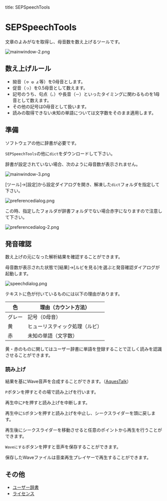 title: SEPSpeechTools


# SEPSpeechTools

文章のよみがなを取得し、母音数を数え上げるツールです。

![mainwindow-2.png](./img/mainwindow-2.png)

## 数え上げルール

* 拗音（`ゃ` `ゅ` `ょ`等）を0母音とします。
* 促音（`っ`）を0.5母音として数えます。
* 記号のうち、句点（`。`）や長音（`ー`）といったタイミングに関わるものを1母音として数えます。
* その他の記号は0母音として扱います。
* 読みの取得できない未知の単語については文字数をそのまま適用します。

## 準備

ソフトウェアの他に辞書が必要です。

`SEPSpeechTools`の他に`dict`をダウンロードして下さい。

辞書が設定されていない場合、次のように母音数が表示されません。

![mainwindow-3.png](./img/mainwindow-3.png)

\[ツール]->\[設定]から設定ダイアログを開き、解凍した`dict`フォルダを指定して下さい。

![preferencedialog.png](./img/preferencedialog.png)

この時、指定したフォルダが辞書フォルダでない場合赤字になりますので注意して下さい。

![preferencedialog-2.png](./img/preferencedialog-2.png)

## 発音確認

数え上げの元になった解析結果を確認することができます。

母音数が表示された状態で\[結果]->\[ルビを見る]を選ぶと発音確認ダイアログが起動します。

![speechdialog.png](./img/speechdialog.png)

テキストに色が付いているものには以下の理由があります。

色    | 理由（カウント方法）
------|------------------
グレー | 記号（0母音）
黄    | ヒューリスティック処理（ルビ）
赤    | 未知の単語（文字数）

黄・赤のものに関してはユーザー辞書に単語を登録することで正しく読みを認識させることができます。

### 読み上げ

結果を基にWave音声を合成することができます。（[AquesTalk](licenses.html#aquestalk)）

`P`ボタンを押すとその場で読み上げを行います。

再生中に`P`を押すと読み上げを中断します。

再生中に`S`ボタンを押すと読み上げを中止し、シークスライダーを頭に戻します。

再生後にシークスライダーを移動させると任意のポイントから再生を行うことができます。

`Waveにする`ボタンを押すと音声を保存することができます。

保存したWaveファイルは音楽再生プレイヤーで再生することができます。

## その他

* [ユーザー辞書](userdict.html)
* [ライセンス](licenses.html)
